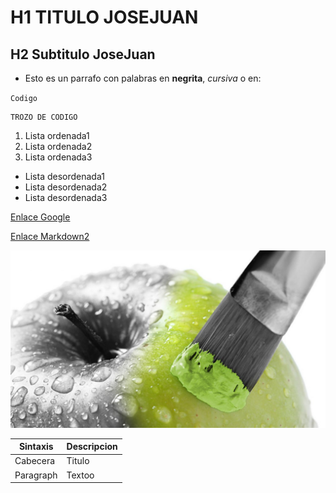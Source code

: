 # H1 TITULO JOSEJUAN

## H2 Subtitulo JoseJuan

- Esto es un parrafo con palabras en **negrita**, _cursiva_ o en:

`Codigo`

~~~
TROZO DE CODIGO 
~~~

1. Lista ordenada1
2. Lista ordenada2
3. Lista ordenada3

- Lista desordenada1
- Lista desordenada2
- Lista desordenada3

[Enlace Google](https://www.google.es)

[Enlace Markdown2](markdown2.md)

![Imagen](template/image.jpg)

| Sintaxis | Descripcion |
| ----------- | ----------- |
| Cabecera | Titulo |
| Paragraph | Textoo | 

